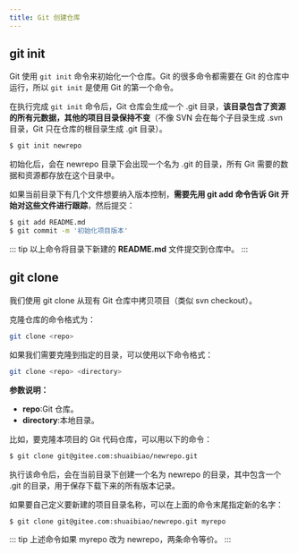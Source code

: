 ```yaml
---
title: Git 创建仓库
---
```


## git init 
Git 使用 `git init` 命令来初始化一个仓库。Git 的很多命令都需要在 Git 的仓库中运行，所以 `git init` 是使用 Git 的第一个命令。

在执行完成 `git init` 命令后，Git 仓库会生成一个 .git 目录，**该目录包含了资源的所有元数据，其他的项目目录保持不变**（不像 SVN 会在每个子目录生成 .svn 目录，Git 只在仓库的根目录生成 .git 目录）。

```sh
$ git init newrepo
```

初始化后，会在 newrepo 目录下会出现一个名为 .git 的目录，所有 Git 需要的数据和资源都存放在这个目录中。

如果当前目录下有几个文件想要纳入版本控制，**需要先用 git add 命令告诉 Git 开始对这些文件进行跟踪**，然后提交：

```sh
$ git add README.md
$ git commit -m '初始化项目版本'
```
::: tip
以上命令将目录下新建的 **README.md** 文件提交到仓库中。
:::


## git clone
我们使用 git clone 从现有 Git 仓库中拷贝项目（类似 svn checkout）。

克隆仓库的命令格式为：
```sh
git clone <repo>
```
如果我们需要克隆到指定的目录，可以使用以下命令格式：
```sh
git clone <repo> <directory>
```

**参数说明：**
- **repo**:Git 仓库。
- **directory**:本地目录。

比如，要克隆本项目的 Git 代码仓库，可以用以下的命令：
```sh
$ git clone git@gitee.com:shuaibiao/newrepo.git
```
执行该命令后，会在当前目录下创建一个名为 newrepo 的目录，其中包含一个 .git 的目录，用于保存下载下来的所有版本记录。

如果要自己定义要新建的项目目录名称，可以在上面的命令末尾指定新的名字：
```sh
$ git clone git@gitee.com:shuaibiao/newrepo.git myrepo
```
::: tip
上述命令如果 myrepo 改为 newrepo，两条命令等价。
:::